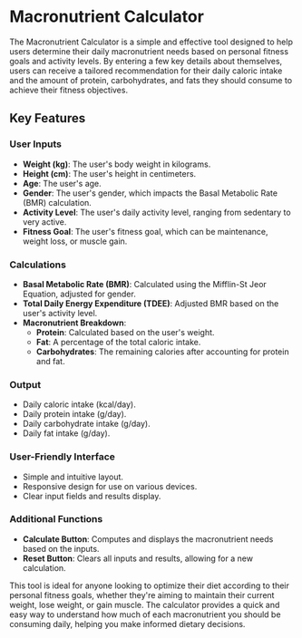 # Macronutrient Calculator

The Macronutrient Calculator is a simple and effective tool designed to help users determine their daily macronutrient needs based on personal fitness goals and activity levels. By entering a few key details about themselves, users can receive a tailored recommendation for their daily caloric intake and the amount of protein, carbohydrates, and fats they should consume to achieve their fitness objectives.

## Key Features

### User Inputs
- **Weight (kg)**: The user's body weight in kilograms.
- **Height (cm)**: The user's height in centimeters.
- **Age**: The user's age.
- **Gender**: The user's gender, which impacts the Basal Metabolic Rate (BMR) calculation.
- **Activity Level**: The user's daily activity level, ranging from sedentary to very active.
- **Fitness Goal**: The user's fitness goal, which can be maintenance, weight loss, or muscle gain.

### Calculations
- **Basal Metabolic Rate (BMR)**: Calculated using the Mifflin-St Jeor Equation, adjusted for gender.
- **Total Daily Energy Expenditure (TDEE)**: Adjusted BMR based on the user's activity level.
- **Macronutrient Breakdown**:
    - **Protein**: Calculated based on the user's weight.
    - **Fat**: A percentage of the total caloric intake.
    - **Carbohydrates**: The remaining calories after accounting for protein and fat.

### Output
- Daily caloric intake (kcal/day).
- Daily protein intake (g/day).
- Daily carbohydrate intake (g/day).
- Daily fat intake (g/day).

### User-Friendly Interface
- Simple and intuitive layout.
- Responsive design for use on various devices.
- Clear input fields and results display.

### Additional Functions
- **Calculate Button**: Computes and displays the macronutrient needs based on the inputs.
- **Reset Button**: Clears all inputs and results, allowing for a new calculation.

This tool is ideal for anyone looking to optimize their diet according to their personal fitness goals, whether they're aiming to maintain their current weight, lose weight, or gain muscle. The calculator provides a quick and easy way to understand how much of each macronutrient you should be consuming daily, helping you make informed dietary decisions.
